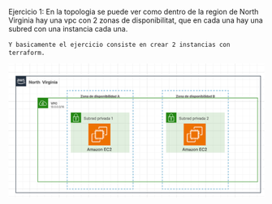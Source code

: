 Ejercicio 1:
    En la topologia se puede ver como dentro de la region de North Virginia
    hay una vpc con 2 zonas de disponibilitat, que en cada una hay una subred con una instancia cada una.
    
    Y basicamente el ejercicio consiste en crear 2 instancias con terraform. 
![alt text](assets/imatges/topologiaex1.png)